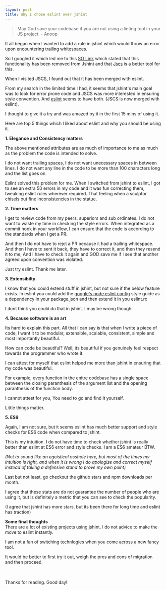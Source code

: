 ```yaml
---
layout: post
title: Why I chose eslint over jshint
---
```


> May God save your codebase if you are not using a linting tool in your JS project. - Anoop

It all began when I wanted to add a rule in jshint which would throw an error upon encountering trailing whitespaces.

So I googled it which led me to this [SO Link](http://stackoverflow.com/questions/23767225/what-should-i-do-about-trailing-whitespace-in-jshint-2-5-0) which stated that this functionality has been removed from Jshint and that [Jscs](https://github.com/jscs-dev/node-jscs) is a better tool for this.

When I visited JSCS, I found out that it has been merged with eslint.

From my search in the limited time I had, it seems that jshint's main goal was to look for error prone code and JSCS was more interested in ensuring style convention.
And [eslint](https://github.com/eslint/eslint) seems to have both. (JSCS is now merged with eslint).

I thought to give it a try and was amazed by it in the first 15 mins of using it.

Here are top 5 things which I liked about eslint and why you should be using it.

<b>1. Elegance and Consistency matters</b>

The above mentioned attributes are as much of importance to me as much as the problem the code is intended to solve.

I do not want trailing spaces, I do not want unecessary spaces in between lines. I do not want any line in the code to be more than 100 characters long and the list goes on.

Eslint solved this problem for me. When I switched from jshint to eslint, I got to see an extra 50 errors in my code and it was fun correcting them, tweaking eslint rules wherever required. That feeling when a sculptor chisels out fine inconsistencies in the statue.

<b>2. Time matters </b>

I get to review code from my peers, superiors and sub ordinates. I do not want to waste my time in checking the style errors. When integrated as a commit hook in your workflow, I can ensure that the code is according to the standards when I get a PR.

And then I do not have to rejct a PR because it had a trailing whitespace. And then I have to sent it back, they have to correct it, and then they resend it to me, And I have to check it again and GOD save me if I see that another agreed upon convention was violated.

Just try eslint. Thank me later.

<b>3. Extensibilty</b>

I know that you could extend stuff in jshint, but not sure if the below feature exists.
In eslint you could add the [google's node eslint config](https://github.com/google/eslint-config-google) style guide as a dependency in your package.json
and then extend it in you eslint.rc

I dont think you could do that in jshint. I may be wrong though.

<b>4. Because software is an art</b>

Its hard to explain this part. All that I can say is that when I write a piece of code, I want it to be modular, extensible, scalable, consistent, simple and most importantly beautiful.

How can code be beautiful? Well, its beautiful if you genuinely feel respect towards the programmer who wrote it.

I can attest for myself that eslint helped me more than jshint in ensuring that my code was beautiful.

For example, every function in the enitre codebase has a single space between the closing paranthesis of the argument list and the opening paranthesis of the function body.

I cannot attest for you, You need to go and find it yourself.

Little things matter.

<b>5. ES6</b>

Again, I am not sure, but it seems eslint has much better support and style checks for ES6 code when compared to jshint.

This is my intuition. I do not have time to check whether jshint is really better than eslint at ES6 error and style checks. I am a ES6 amateur BTW.

<i>(Not to sound like an egoistical asshole here, but most of the times my intuition is right, and when it is wrong I do apologize and correct myself instead of taking a defensive stand to prove my own point)</i>

Last but not least, go checkout the github stars and npm downloads per month.

I agree that these stats are do not guarantee the number of people who are using it, but is definitely a metric that you can see to check the popularity.

(I agree that jshint has more stars, but its been there for long time and eslint has traction)

<b>Some final thoughts</b><br>
There are a lot of existing projects using jshint. I do not advice to make the move to eslint instantly.

I am not a fan of switching technlogies when you come across a new fancy tool.

It would be better to first try it out, weigh the pros and cons of migration and then proceed.

<br>
<br>
Thanks for reading. Good day!